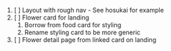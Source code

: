 1. [ ] Layout with rough nav - See hosukai for example
2. [ ] Flower card for landing
   1. Borrow from food card for styling
   2. Rename styling card to be more generic
3. [ ] Flower detail page from linked card on landing